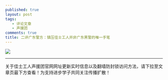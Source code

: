 ```yaml
---
published: true
layout: post
tags: 
   - 评论文章
   - 声援团
comments: true
title: 二评广东警方：镇压佳士工人并非广东黑警的唯一手笔
---
```


<img src="https://i.loli.net/2018/11/24/5bf9534dd8340.png">

---
关于佳士工人声援团官网网址更新实时信息以及翻墙防封锁访问方法，请下拉至文章页最下方查看！为支持进步学子共同关注传播扩散！
